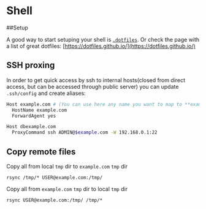# Shell

##Setup

A good way to start setuping your shell is [`.dotfiles`](https://github.com/VladimirMikhailov/.dotfiles).
Or check the page with a list of great dotfiles: [https://dotfiles.github.io/](https://dotfiles.github.io/)

## SSH proxing

In order to get quick access by ssh to internal
hosts(closed from direct access, but can be accessed through public server)
you can update `.ssh/config` and create aliases:

```sh
Host example.com # (You can use here any name you want to map to **example.com**)
  HostName example.com
  ForwardAgent yes

Host dbexample.com
  ProxyCommand ssh ADMIN@$example.com -W 192.168.0.1:22
```

## Copy remote files

Copy all from local `tmp` dir to `example.com` `tmp` dir

```
rsync /tmp/* USER@example.com:/tmp/
```

Copy all from `example.com` `tmp` dir to local `tmp` dir

```
rsync USER@example.com:/tmp/ /tmp/*
```
